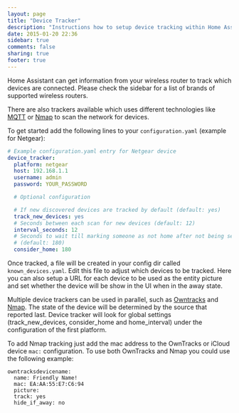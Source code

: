 ```yaml
---
layout: page
title: "Device Tracker"
description: "Instructions how to setup device tracking within Home Assistant."
date: 2015-01-20 22:36
sidebar: true
comments: false
sharing: true
footer: true
---
```


Home Assistant can get information from your wireless router to track which devices are connected. Please check the sidebar for a list of  brands of supported wireless routers.

There are also trackers available which uses different technologies like [MQTT](/components/mqtt/) or [Nmap](/components/device_tracker.nmap_scanner/) to scan the network for devices.

To get started add the following lines to your `configuration.yaml` (example for Netgear):

```yaml
# Example configuration.yaml entry for Netgear device
device_tracker:
  platform: netgear
  host: 192.168.1.1
  username: admin
  password: YOUR_PASSWORD

  # Optional configuration

  # If new discovered devices are tracked by default (default: yes)
  track_new_devices: yes
  # Seconds between each scan for new devices (default: 12)
  interval_seconds: 12
  # Seconds to wait till marking someone as not home after not being seen
  # (default: 180)
  consider_home: 180
```

Once tracked, a file will be created in your config dir called `known_devices.yaml`. Edit this file to adjust which devices to be tracked. Here you can also setup a URL for each device to be used as the entity picture and set whether the device will be show in the UI when in the away state.

Multiple device trackers can be used in parallel, such as [Owntracks](/components/device_tracker.owntracks/) and [Nmap](/components/device_tracker.nmap_scanner/). The state of the device will be determined by the source that reported last. Device tracker will look for global settings (track_new_devices, consider_home and home_interval) under the configuration of the first platform.

To add Nmap tracking just add the mac address to the OwnTracks or iCloud device `mac:` configuration.  To use both OwnTracks and Nmap you could use the following example:

```
owntracksdevicename:
  name: Friendly Name!
  mac: EA:AA:55:E7:C6:94
  picture:
  track: yes
  hide_if_away: no
```

